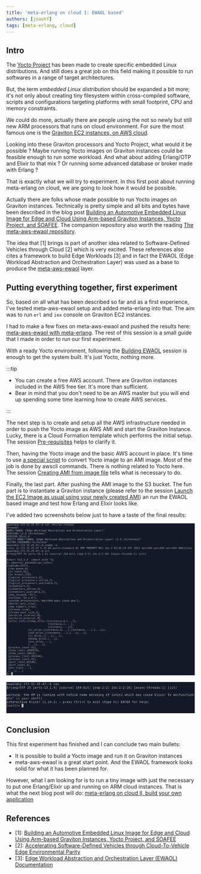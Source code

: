 ```yaml
---
title: 'meta-erlang on cloud I: EWAOL based'
authors: [joaohf]
tags: [meta-erlang, cloud]
---
```


<!---

- Describe what is the idea: create meta-erlang YP based images with Erlang/OTP and Elixir
- Be able to generate images and push them to AWS
- Instantiate https://aws.amazon.com/ec2/graviton/ instances
- Run Erlang/OTP and Elixir based services like couchdb, riak, livebook
- Points some future directions and what would be possible to create

-->

## Intro

The [Yocto Project](https://www.yoctoproject.org/) has been made to create
specific embedded Linux distributions. And still does a great job on this field
making it possible to run softwares in a range of target architectures.

But, the term _embedded Linux distribution_ should be expanded a bit more; it's
not only about creating tiny filesystem within cross-compiled software, scripts
and configurations targeting platforms with small footprint, CPU and memory
constraints.

We could do more, actually there are people using the not so newly but still new
ARM processors that runs on cloud environment. For sure the most famous one is
the
[Graviton EC2 instances, on AWS cloud](https://aws.amazon.com/ec2/graviton/).

Looking into these Graviton processors and Yocto Project, what would it be
possible ? Maybe running Yocto images on Graviton instances could be feasible
enough to run some workload. And what about adding Erlang/OTP and Elixir to that
mix ? Or running some advanced database or broker made with Erlang ?

That is exactly what we will try to experiment. In this first post about running
meta-erlang on cloud, we are going to look how it would be possible.

Actually there are folks whose made possible to run Yocto images on Graviton
instances. Technically is pretty simple and all bits and bytes have been
described in the blog post
[Building an Automotive Embedded Linux Image for Edge and Cloud Using Arm-based Graviton Instances, Yocto Project, and SOAFEE](https://aws.amazon.com/blogs/industries/building-an-automotive-embedded-linux-image-for-edge-using-arm-graviton-yocto-project-soafee/).
The companion repository also worth the reading
[The meta-aws-ewaol repository](https://github.com/aws4embeddedlinux/meta-aws-ewaol).

The idea that [1] brings is part of another idea related to Software-Defined
Vehicles through Cloud [2] which is very excited. These references also cites a
framework to build Edge Workloads [3] and in fact the EWAOL (Edge Workload
Abstraction and Orchestration Layer) was used as a base to produce the
[meta-aws-ewaol](https://github.com/aws4embeddedlinux/meta-aws-ewaol) layer.

## Putting everything together, first experiment

So, based on all what has been described so far and as a first experience, I've
tested meta-aws-ewaol setup and added meta-erlang into that. The aim was to run
`erl` and `iex` console on Graviton EC2 instances.

I had to make a few fixes on meta-aws-ewaol and pushed the results here:
[meta-aws-ewaol with meta-erlang](https://github.com/joaohf/meta-aws-ewaol/tree/main-add-meta-erlang).
The rest of this session is a small guide that I made in order to run our first
experiment.

With a ready Yocto environment, following the
[Building EWAOL](https://github.com/joaohf/meta-aws-ewaol/tree/main-add-meta-erlang#building-ewaol)
session is enough to get the system built. It's just Yocto, nothing more.

:::tip

- You can create a free AWS account. There are Graviton instances included in
  the AWS free tier. It's more than sufficient.
- Bear in mind that you don't need to be an AWS master but you will end up
  spending some time learning how to create AWS services.

:::

The next step is to create and setup all the AWS infrastructure needed in order
to push the Yocto image as AWS AMI and start the Graviton Instance. Lucky, there
is a Cloud Formation template which performs the initial setup. The session
[Pre-requisites](https://github.com/joaohf/meta-aws-ewaol/tree/main-add-meta-erlang#pre-requisites)
helps to clarify it.

Then, having the Yocto image and the basic AWS account in place. It's time to
use
[a special script](https://github.com/joaohf/meta-aws-ewaol/blob/main-add-meta-erlang/scripts/create-ami.sh)
to convert Yocto image to an AMI image. Most of the job is done by awscli
commands. There is nothing related to Yocto here. The session
[Creating AMI from image file](https://github.com/joaohf/meta-aws-ewaol/tree/main-add-meta-erlang#creating-ami-from-image-file)
tells what is necessary to do.

Finally, the last part. After pushing the AMI image to the S3 bucket. The fun
part is to instantiate a Graviton instance (please refer to the session
[Launch the EC2 Image as usual using your newly created AMI](https://github.com/joaohf/meta-aws-ewaol/tree/main-add-meta-erlang#launch-the-ec2-image-as-usual-using-your-newly-created-ami))
an run the EWAOL based image and test how Erlang and Elixir looks like.

I've added two screenshots below just to have a taste of the final results:

![alt Erlang console](meta-erlang-gravitron-erl.jpg 'Erlang console')

![alt Elixir console](meta-erlang-gravitron-iex.jpg 'Elixir console')

## Conclusion

This first experiment has finished and I can conclude two main bullets:

- It is possible to build a Yocto image and run it on Graviton instances
- meta-aws-ewaol is a great start point. And the EWAOL framework looks solid for
  what it has been planned for.

However, what I am looking for is to run a tiny image with just the necessary to
put one Erlang/Elixir up and running on ARM cloud instances. That is what the
next blog post will do:
[meta-erlang on cloud II, build your own application](/blog/2023/02/04/index)

## References

- [1]:
  [Building an Automotive Embedded Linux Image for Edge and Cloud Using Arm-based Graviton Instances, Yocto Project, and SOAFEE](https://aws.amazon.com/blogs/industries/building-an-automotive-embedded-linux-image-for-edge-using-arm-graviton-yocto-project-soafee/)
- [2]:
  [Accelerating Software-Defined Vehicles through Cloud-To-Vehicle Edge Environmental Parity](https://armkeil.blob.core.windows.net/developer/Files/pdf/white-paper/arm-aws-edge-environmental-parity-wp.pdf)
- [3]:
  [Edge Workload Abstraction and Orchestration Layer (EWAOL) Documentation](https://ewaol.docs.arm.com/en/kirkstone-dev/index.html)
